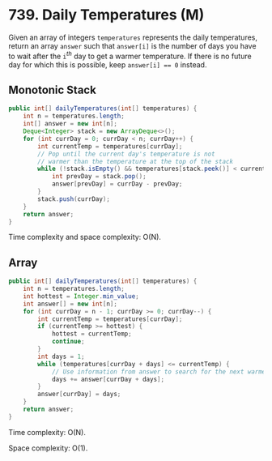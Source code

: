 # 739. Daily Temperatures (M)
Given an array of integers ```temperatures``` represents the daily temperatures, return an array ```answer``` such that ```answer[i]``` is the number of days you have to wait after the ```i```$^{th}$ day to get a warmer temperature. If there is no future day for which this is possible, keep ```answer[i] == 0``` instead.

## Monotonic Stack
```java
public int[] dailyTemperatures(int[] temperatures) {
    int n = temperatures.length;
    int[] answer = new int[n];
    Deque<Integer> stack = new ArrayDeque<>();
    for (int currDay = 0; currDay < n; currDay++) {
        int currentTemp = temperatures[currDay];
        // Pop until the current day's temperature is not
        // warmer than the temperature at the top of the stack
        while (!stack.isEmpty() && temperatures[stack.peek()] < currentTemp) {
            int prevDay = stack.pop();
            answer[prevDay] = currDay - prevDay;
        }
        stack.push(currDay);
    }
    return answer;
}
```
Time complexity and space complexity: O(N).

## Array
```java
public int[] dailyTemperatures(int[] temperatures) {
    int n = temperatures.length;
    int hottest = Integer.min_value;
    int answer[] = new int[n];
    for (int currDay = n - 1; currDay >= 0; currDay--) {
        int currentTemp = temperatures[currDay];
        if (currentTemp >= hottest) {
            hottest = currentTemp;
            continue;
        }
        int days = 1;
        while (temperatures[currDay + days] <= currentTemp) {
            // Use information from answer to search for the next warmer day
            days += answer[currDay + days];
        }
        answer[currDay] = days;
    }
    return answer;
}
```
Time complexity: O(N).

Space complexity: O(1).